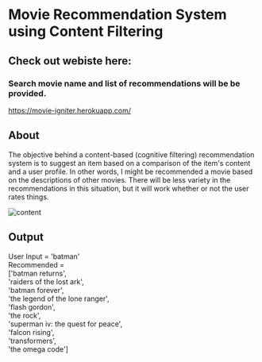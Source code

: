 # Movie Recommendation System using Content Filtering
## Check out webiste here:
### Search movie name and list of recommendations will be be provided.
https://movie-igniter.herokuapp.com/
## About
The objective behind a content-based (cognitive filtering) recommendation system is to suggest an item based on a comparison of the item's content and a user profile. In other words, I might be recommended a movie based on the descriptions of other movies.
There will be less variety in the recommendations in this situation, but it will work whether or not the user rates things. 



![content](https://user-images.githubusercontent.com/17993648/126546196-d0b2101a-b40a-4cce-be6b-86ba9c7d9423.png)


## Output
User Input = 'batman'<br/>
Recommended = <br/>['batman returns',<br/>
             'raiders of the lost ark',<br/>
             'batman forever',<br/>
             'the legend of the lone ranger',<br/>
             'flash gordon',<br/>
             'the rock',<br/>
             'superman iv: the quest for peace',<br/>
             'falcon rising',<br/>
             'transformers',<br/>
             'the omega code']<br/>


